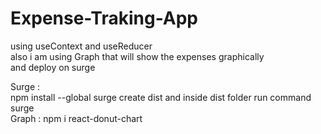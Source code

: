 # Expense-Traking-App                                                                                                                                                   
  using useContext and useReducer                                                                                                                                         
  also i am using Graph that will show the expenses graphically                                                                                                           
  and deploy on surge                                                                                                                                                    

Surge :                                                                                                                                                                   
       npm install --global surge                                                                                                                                                create dist and inside dist folder run command surge                                                                                                                       
Graph :                                                                                                                                                                         npm i react-donut-chart                                                                                                                                                                                                                                                                                                                                                                        

      
 
  
